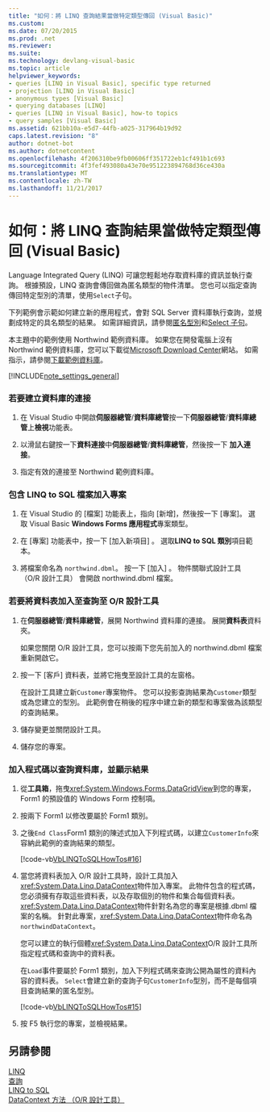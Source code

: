 ```yaml
---
title: "如何：將 LINQ 查詢結果當做特定類型傳回 (Visual Basic)"
ms.custom: 
ms.date: 07/20/2015
ms.prod: .net
ms.reviewer: 
ms.suite: 
ms.technology: devlang-visual-basic
ms.topic: article
helpviewer_keywords:
- queries [LINQ in Visual Basic], specific type returned
- projection [LINQ in Visual Basic]
- anonymous types [Visual Basic]
- querying databases [LINQ]
- queries [LINQ in Visual Basic], how-to topics
- query samples [Visual Basic]
ms.assetid: 621bb10a-e5d7-44fb-a025-317964b19d92
caps.latest.revision: "8"
author: dotnet-bot
ms.author: dotnetcontent
ms.openlocfilehash: 4f206310be9fb00606ff351722eb1cf491b1c693
ms.sourcegitcommit: 4f3fef493080a43e70e951223894768d36ce430a
ms.translationtype: MT
ms.contentlocale: zh-TW
ms.lasthandoff: 11/21/2017
---
```

# <a name="how-to-return-a-linq-query-result-as-a-specific-type-visual-basic"></a>如何：將 LINQ 查詢結果當做特定類型傳回 (Visual Basic)
Language Integrated Query (LINQ) 可讓您輕鬆地存取資料庫的資訊並執行查詢。 根據預設，LINQ 查詢會傳回做為匿名類型的物件清單。 您也可以指定查詢傳回特定型別的清單，使用`Select`子句。  
  
 下列範例會示範如何建立新的應用程式，會對 SQL Server 資料庫執行查詢，並規劃成特定的具名類型的結果。 如需詳細資訊，請參閱[匿名型別](../../../../visual-basic/programming-guide/language-features/objects-and-classes/anonymous-types.md)和[Select 子句](../../../../visual-basic/language-reference/queries/select-clause.md)。  
  
 本主題中的範例使用 Northwind 範例資料庫。 如果您在開發電腦上沒有 Northwind 範例資料庫，您可以下載從[Microsoft Download Center](http://go.microsoft.com/fwlink/?LinkID=98088)網站。 如需指示，請參閱[下載範例資料庫](https://msdn.microsoft.com/library/bb399411)。  
  
[!INCLUDE[note_settings_general](~/includes/note-settings-general-md.md)]  
  
### <a name="to-create-a-connection-to-a-database"></a>若要建立資料庫的連接  
  
1.  在 Visual Studio 中開啟**伺服器總管**/**資料庫總管**按一下**伺服器總管**/**資料庫總管**上**檢視**功能表。  
  
2.  以滑鼠右鍵按一下**資料連接**中**伺服器總管**/**資料庫總管**，然後按一下 **加入連接**。  
  
3.  指定有效的連接至 Northwind 範例資料庫。  
  
### <a name="to-add-a-project-that-contains-a-linq-to-sql-file"></a>包含 LINQ to SQL 檔案加入專案  
  
1.  在 Visual Studio 的 [檔案] 功能表上，指向 [新增]，然後按一下 [專案]。 選取 Visual Basic **Windows Forms 應用程式**專案類型。  
  
2.  在 [專案]  功能表中，按一下 [加入新項目] 。 選取**LINQ to SQL 類別**項目範本。  
  
3.  將檔案命名為 `northwind.dbml`。 按一下 [加入] 。 物件關聯式設計工具 （O/R 設計工具） 會開啟 northwind.dbml 檔案。  
  
### <a name="to-add-tables-to-query-to-the-or-designer"></a>若要將資料表加入至查詢至 O/R 設計工具  
  
1.  在**伺服器總管**/**資料庫總管**，展開 Northwind 資料庫的連接。 展開**資料表**資料夾。  
  
     如果您關閉 O/R 設計工具，您可以按兩下您先前加入的 northwind.dbml 檔案重新開啟它。  
  
2.  按一下 [客戶] 資料表，並將它拖曳至設計工具的左窗格。  
  
     在設計工具建立新`Customer`專案物件。 您可以投影查詢結果為`Customer`類型或為您建立的型別。 此範例會在稍後的程序中建立新的類型和專案做為該類型的查詢結果。  
  
3.  儲存變更並關閉設計工具。  
  
4.  儲存您的專案。  
  
### <a name="to-add-code-to-query-the-database-and-display-the-results"></a>加入程式碼以查詢資料庫，並顯示結果  
  
1.  從**工具箱**，拖曳<xref:System.Windows.Forms.DataGridView>到您的專案，Form1 的預設值的 Windows Form 控制項。  
  
2.  按兩下 Form1 以修改要屬於 Form1 類別。  
  
3.  之後`End Class`Form1 類別的陳述式加入下列程式碼，以建立`CustomerInfo`來容納此範例的查詢結果的類型。  
  
     [!code-vb[VbLINQToSQLHowTos#16](../../../../visual-basic/programming-guide/language-features/linq/codesnippet/VisualBasic/how-to-return-a-linq-query-result-as-a-specific-type_1.vb)]  
  
4.  當您將資料表加入 O/R 設計工具時，設計工具加入<xref:System.Data.Linq.DataContext>物件加入專案。 此物件包含的程式碼，您必須擁有存取這些資料表，以及存取個別的物件和集合每個資料表。 <xref:System.Data.Linq.DataContext>物件針對名為您的專案是根據.dbml 檔案的名稱。 針對此專案，<xref:System.Data.Linq.DataContext>物件命名為`northwindDataContext`。  
  
     您可以建立的執行個體<xref:System.Data.Linq.DataContext>O/R 設計工具所指定程式碼和查詢中的資料表。  
  
     在`Load`事件要屬於 Form1 類別，加入下列程式碼來查詢公開為屬性的資料內容的資料表。 `Select`會建立新的查詢子句`CustomerInfo`型別，而不是每個項目查詢結果的匿名型別。  
  
     [!code-vb[VbLINQToSQLHowTos#15](../../../../visual-basic/programming-guide/language-features/linq/codesnippet/VisualBasic/how-to-return-a-linq-query-result-as-a-specific-type_2.vb)]  
  
5.  按 F5 執行您的專案，並檢視結果。  
  
## <a name="see-also"></a>另請參閱  
 [LINQ](../../../../visual-basic/programming-guide/language-features/linq/index.md)  
 [查詢](../../../../visual-basic/language-reference/queries/queries.md)  
 [LINQ to SQL](https://msdn.microsoft.com/library/bb386976)  
 [DataContext 方法 （O/R 設計工具）](/visualstudio/data-tools/datacontext-methods-o-r-designer)
